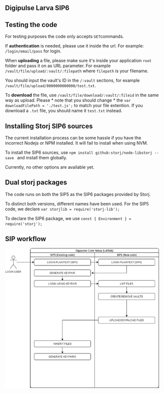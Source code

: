 Digipulse Larva SIP6
--------------------

## Testing the code
For testing purposes the code only accepts `GET`commands. 

If **authentication** is needed, please use it inside the url.
For example: `/login/email/pass` for login.

When **uploading** a file, please make sure it's inside your application `root` folder and pass it on as URL parameter. For example `/vault/file/upload/:vault/:filepath` where `filepath` is your filename. 

You should input the vault's ID in the `/:vault` sections, for example `/vault/file/upload/0000000000000/test.txt`.

To **download** the file, use `/vault/file/download/:vault/:fileid` in the same way as upload. Please * note that you should change * the `var downloadFilePath = './test.js';` to match your file extention. If you download a `.txt` file, you should name it `test.txt` instead.


## Installing Storj SIP6 sources
The current installation process can be some hassle if you have the incorrect Nodejs or NPM installed.
It will fail to install when using NVM. 

To install the SIP6 sources, use `npm install github:storj/node-libstorj --save ` and install them globally.

Currently, no other options are available yet.


## Dual storj packages

The code runs on both the SIP5 as the SIP6 packages provided by Storj.

To distinct both versions, different names have been used. For the SIP5 code, we declare `var storjlib = require('storj-lib');`

To declare the SIP6 package, we use `const { Environment } = require('storj');`


## SIP workflow


![alt text](https://github.com/dgpdev/dgp-larva-sip6/blob/master/SIP.jpg)
